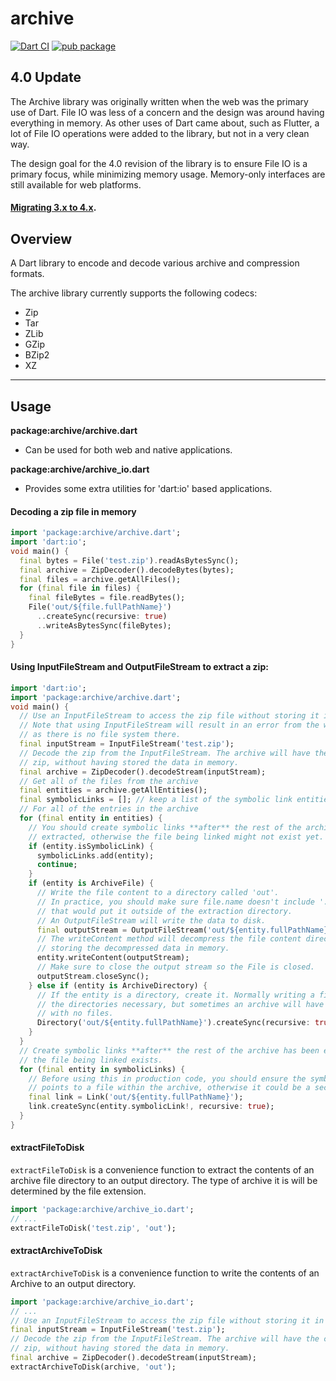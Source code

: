 # archive
[![Dart CI](https://github.com/brendan-duncan/archive/actions/workflows/build.yaml/badge.svg)](https://github.com/brendan-duncan/archive/actions/workflows/build.yaml)
[![pub package](https://img.shields.io/pub/v/archive.svg)](https://pub.dev/packages/archive)

## 4.0 Update

The Archive library was originally written when the web was the primary use of Dart. File IO was less of a concern
and the design was around having everything in memory. As other uses of Dart came about, such as Flutter, a lot
of File IO operations were added to the library, but not in a very clean way.

The design goal for the 4.0 revision of the library is to ensure File IO is a primary focus, while minimizing memory
usage. Memory-only interfaces are still available for web platforms.

#### [Migrating 3.x to 4.x](doc/migrating_3_to_4.md).

## Overview

A Dart library to encode and decode various archive and compression formats.

The archive library currently supports the following codecs:

- Zip
- Tar
- ZLib
- GZip
- BZip2
- XZ

---

## Usage

**package:archive/archive.dart**
* Can be used for both web and native applications.

**package:archive/archive_io.dart**
  * Provides some extra utilities for 'dart:io' based applications.


#### Decoding a zip file in memory

```dart
import 'package:archive/archive.dart';
import 'dart:io';
void main() {
  final bytes = File('test.zip').readAsBytesSync();
  final archive = ZipDecoder().decodeBytes(bytes);
  final files = archive.getAllFiles();
  for (final file in files) {
    final fileBytes = file.readBytes();
    File('out/${file.fullPathName}')
      ..createSync(recursive: true)
      ..writeAsBytesSync(fileBytes);
  }
}
```

#### Using InputFileStream and OutputFileStream to extract a zip:
```dart
import 'dart:io';
import 'package:archive/archive.dart';
void main() {
  // Use an InputFileStream to access the zip file without storing it in memory.
  // Note that using InputFileStream will result in an error from the web platform  
  // as there is no file system there.
  final inputStream = InputFileStream('test.zip');
  // Decode the zip from the InputFileStream. The archive will have the contents of the
  // zip, without having stored the data in memory. 
  final archive = ZipDecoder().decodeStream(inputStream);
  // Get all of the files from the archive
  final entities = archive.getAllEntities();
  final symbolicLinks = []; // keep a list of the symbolic link entities, if any.
  // For all of the entries in the archive
  for (final entity in entities) {
    // You should create symbolic links **after** the rest of the archive has been
    // extracted, otherwise the file being linked might not exist yet.
    if (entity.isSymbolicLink) {
      symbolicLinks.add(entity);
      continue;
    }
    if (entity is ArchiveFile) {
      // Write the file content to a directory called 'out'.
      // In practice, you should make sure file.name doesn't include '..' paths
      // that would put it outside of the extraction directory.
      // An OutputFileStream will write the data to disk.
      final outputStream = OutputFileStream('out/${entity.fullPathName}');
      // The writeContent method will decompress the file content directly to disk without
      // storing the decompressed data in memory. 
      entity.writeContent(outputStream);
      // Make sure to close the output stream so the File is closed.
      outputStream.closeSync();
    } else if (entity is ArchiveDirectory) {
      // If the entity is a directory, create it. Normally writing a file will create
      // the directories necessary, but sometimes an archive will have an empty directory
      // with no files.
      Directory('out/${entity.fullPathName}').createSync(recursive: true);
    }
  }
  // Create symbolic links **after** the rest of the archive has been extracted to make sure
  // the file being linked exists.
  for (final entity in symbolicLinks) {
    // Before using this in production code, you should ensure the symbolicLink path
    // points to a file within the archive, otherwise it could be a security issue.
    final link = Link('out/${entity.fullPathName}');
    link.createSync(entity.symbolicLink!, recursive: true);
  }
}
```
#### extractFileToDisk
`extractFileToDisk` is a convenience function to extract the contents of
an archive file directory to an output directory.
The type of archive it is will be determined by the file extension.
```dart
import 'package:archive/archive_io.dart';
// ...
extractFileToDisk('test.zip', 'out');
```
#### extractArchiveToDisk
`extractArchiveToDisk` is a convenience function to write the contents of an Archive
to an output directory.
```dart
import 'package:archive/archive_io.dart';
// ...
// Use an InputFileStream to access the zip file without storing it in memory.
final inputStream = InputFileStream('test.zip');
// Decode the zip from the InputFileStream. The archive will have the contents of the
// zip, without having stored the data in memory. 
final archive = ZipDecoder().decodeStream(inputStream);
extractArchiveToDisk(archive, 'out');
```
